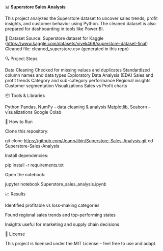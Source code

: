 📊 **Superstore Sales Analysis**

This project analyzes the Superstore dataset to uncover sales trends, profit insights, and customer behavior using Python. The cleaned dataset is also prepared for dashboarding in tools like Power BI.

📂 Dataset
Source: Superstore dataset for Kaggle
(https://www.kaggle.com/datasets/vivek468/superstore-dataset-final)
Cleaned file: cleaned_superstore.csv (generated in this repo)


🔍 Project Steps

Data Cleaning
Checked for missing values and duplicates
Standardized column names and data types
Exploratory Data Analysis (EDA)
Sales and profit trends
Category and sub-category performance
Regional insights
Customer segmentation
Visualizations
Sales vs Profit charts


📦 Tools & Libraries

Python
Pandas, NumPy – data cleaning & analysis
Matplotlib, Seaborn – visualizations
Google Colab 


🚀 How to Run

Clone this repository:

git clone https://github.com/JoannJibin/Superstore-Sales-Analysis.git
cd Superstore-Sales-Analysis


Install dependencies:

pip install -r requirements.txt


Open the notebook:

jupyter notebook Superstore_sales_analysis.ipynb

📈 Results

Identified profitable vs loss-making categories

Found regional sales trends and top-performing states

Insights useful for marketing and supply chain decisions

📜 License

This project is licensed under the MIT License – feel free to use and adapt.
